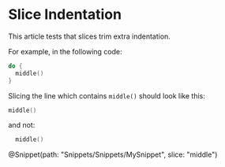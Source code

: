 # Slice Indentation

This article tests that slices trim extra indentation.

For example, in the following code:

```swift
do {
  middle()
}
```

Slicing the line which contains `middle()` should look like this:

```swift
middle()
```

and not:

```swift
  middle()
```

@Snippet(path: "Snippets/Snippets/MySnippet", slice: "middle")

<!-- Copyright (c) 2022 Apple Inc and the Swift Project authors. All Rights Reserved. -->
